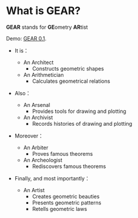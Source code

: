 # What is GEAR?

**GEAR** stands for **GE**ometry **AR**tist

Demo: [GEAR 0.1](https://rawgit.com/Hansimov/gear/master/gear-0.1.html).

- It is：
    - An Architect
        - Constructs geometric shapes
    - An Arithmetician
        - Calculates geometrical relations

- Also：
    - An Arsenal
        - Provides tools for drawing and plotting
    - An Archivist
        - Records histories of drawing and plotting

- Moreover：
    - An Arbiter
        - Proves famous theorems
    - An Archeologist
        - Rediscovers famous theorems

- Finally, and most importantly：
    - An Artist
        - Creates geometric beauties
        - Presents geometric patterns
        - Retells geometric laws
